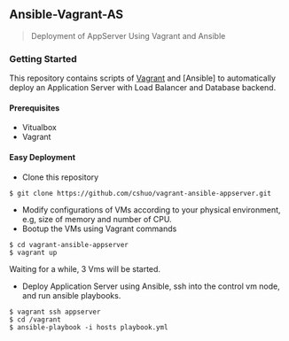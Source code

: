 ## Ansible-Vagrant-AS
> Deployment of AppServer Using Vagrant and Ansible

### Getting Started
This repository contains scripts of [Vagrant]() and [Ansible] to automatically deploy an Application
Server with Load Balancer and Database backend. 

#### Prerequisites
- Vitualbox
- Vagrant

#### Easy Deployment
- Clone this repository
```
$ git clone https://github.com/cshuo/vagrant-ansible-appserver.git
```
- Modify configurations of VMs according to your physical environment, e.g, size of memory and number of CPU.
- Bootup the VMs using Vagrant commands
```
$ cd vagrant-ansible-appserver
$ vagrant up
```
Waiting for a while, 3 Vms will be started.
- Deploy Application Server using Ansible, ssh into the control vm node, and run ansible playbooks.
```
$ vagrant ssh appserver
$ cd /vagrant
$ ansible-playbook -i hosts playbook.yml
```
